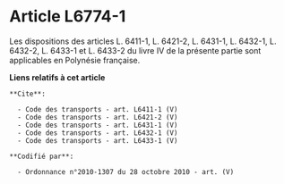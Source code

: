 # Article L6774-1

Les dispositions des articles L. 6411-1, L. 6421-2, 
L. 6431-1, L. 6432-1, L. 6432-2, 
L. 6433-1 et L. 6433-2 du livre IV de la présente partie sont applicables en Polynésie française.

**Liens relatifs à cet article**

	**Cite**:

	  - Code des transports - art. L6411-1 (V)
	  - Code des transports - art. L6421-2 (V)
	  - Code des transports - art. L6431-1 (V)
	  - Code des transports - art. L6432-1 (V)
	  - Code des transports - art. L6433-1 (V)

	**Codifié par**:

	  - Ordonnance n°2010-1307 du 28 octobre 2010 - art. (V)
